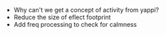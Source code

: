  - Why can't we get a concept of activity from yappi?
 - Reduce the size of eflect footprint
 - Add freq processing to check for calmness

